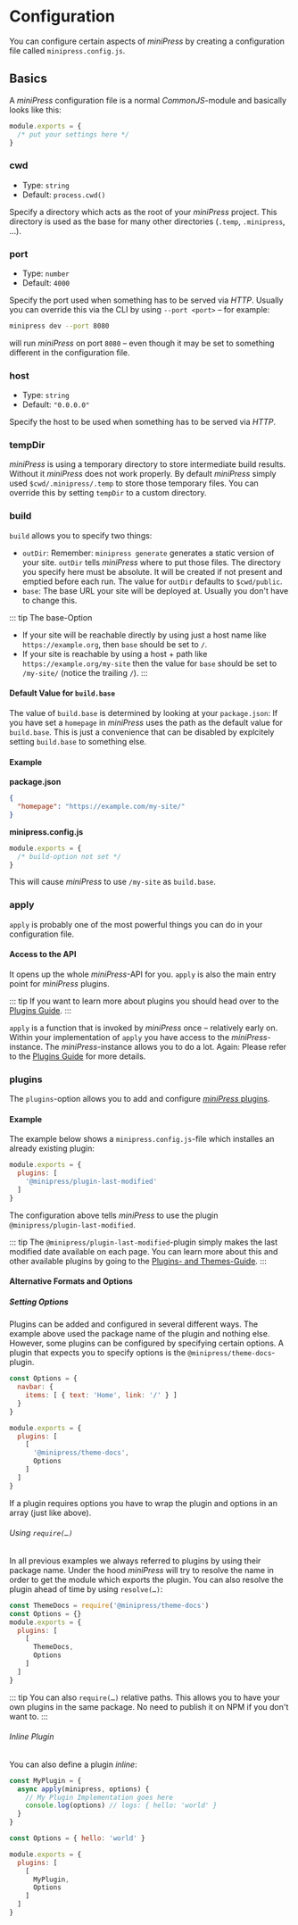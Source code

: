 # Configuration
You can configure certain aspects of *miniPress* by creating a configuration file called `minipress.config.js`.

## Basics
A *miniPress* configuration file is a normal *CommonJS*-module and basically looks like this:

```js
module.exports = {
  /* put your settings here */
}
```

### cwd
* Type: `string`
* Default: `process.cwd()`

Specify a directory which acts as the root of your *miniPress* project. This directory is used as the base for many other directories (`.temp`, `.minipress`, …).

### port
* Type: `number`
* Default: `4000`

Specify the port used when something has to be served via *HTTP*. Usually you can override this via the CLI by using `--port <port>` – for example:

``` sh
minipress dev --port 8080
```

will run *miniPress* on port `8080` – even though it may be set to something different in the configuration file.

### host
* Type: `string`
* Default: `"0.0.0.0"`

Specify the host to be used when something has to be served via *HTTP*.

### tempDir
*miniPress* is using a temporary directory to store intermediate build results. Without it *miniPress* does not work properly. By default *miniPress* simply used `$cwd/.minipress/.temp` to store those temporary files. You can override this by setting `tempDir` to a custom directory.

### build
`build` allows you to specify two things:

- `outDir`: Remember: `minipress generate` generates a static version of your site. `outDir` tells *miniPress* where to put those files. The directory you specify here must be absolute. It will be created if not present and emptied before each run. The value for `outDir` defaults to `$cwd/public`.
- `base`: The base URL your site will be deployed at. Usually you don't have to change this.

::: tip The base-Option
- If your site will be reachable directly by using just a host name like `https://example.org`, then `base` should be set to `/`.
- If your site is reachable by using a host + path like `https://example.org/my-site` then the value for `base` should be set to `/my-site/` (notice the trailing `/`).
:::

#### Default Value for `build.base`
The value of `build.base` is determined by looking at your `package.json`: If you have set a `homepage` in *miniPress* uses the path as the default value for `build.base`. This is just a convenience that can be disabled by explcitely setting `build.base` to something else.

#### Example

**package.json**

```json
{
  "homepage": "https://example.com/my-site/"
}
```

**minipress.config.js**
```js
module.exports = {
  /* build-option not set */
}
```

This will cause *miniPress* to use `/my-site` as `build.base`.

### apply
`apply` is probably one of the most powerful things you can do in your configuration file.

#### Access to the API
It opens up the whole *miniPress*-API for you. `apply` is also the main entry point for *miniPress* plugins.

::: tip
If you want to learn more about plugins you should head over to the [Plugins Guide](./plugins-and-themes/index.md).
:::

`apply` is a function that is invoked by *miniPress* once – relatively early on. Within your implementation of `apply` you have access to the *miniPress*-instance. The *miniPress*-instance allows you to do a lot. Again: Please refer to the [Plugins Guide](./plugins-and-themes/index.md) for more details.

### plugins
The `plugins`-option allows you to add and configure [*miniPress* plugins](./plugins-and-themes/index.md).

#### Example
The example below shows a `minipress.config.js`-file which installes an already existing plugin:

```js
module.exports = {
  plugins: [
    '@minipress/plugin-last-modified'
  ]
}
```

The configuration above tells *miniPress* to use the plugin `@minipress/plugin-last-modified`.

::: tip
The `@minipress/plugin-last-modified`-plugin simply makes the last modified date available on each page. You can learn more about this and other available plugins by going to the [Plugins- and Themes-Guide](./plugins-and-themes/index.md).
:::

#### Alternative Formats and Options

##### Setting Options
Plugins can be added and configured in several different ways. The example above used the package name of the plugin and nothing else. However, some plugins can be configured by specifying certain options. A plugin that expects you to specify options is the `@minipress/theme-docs`-plugin.


```js {highlightLines:['1-5', 11]}
const Options = {
  navbar: {
    items: [ { text: 'Home', link: '/' } ]
  }
}

module.exports = {
  plugins: [
    [
      '@minipress/theme-docs',
      Options
    ]
  ]
}
```

If a plugin requires options you have to wrap the plugin and options in an array (just like above).

###### Using `require(…)`
In all previous examples we always referred to plugins by using their package name. Under the hood *miniPress* will try to resolve the name in order to get the module which exports the plugin. You can also resolve the plugin ahead of time by using `resolve(…)`:

```js {highlightLines:[1, 6]}
const ThemeDocs = require('@minipress/theme-docs')
const Options = {}
module.exports = {
  plugins: [
    [
      ThemeDocs,
      Options
    ]
  ]
}
```

::: tip
You can also `require(…)` relative paths. This allows you to have your own plugins in the same package. No need to publish it on NPM if you don't want to.
:::

###### Inline Plugin
You can also define a plugin *inline*:

```js {highlightLines:['1-6', 13]}
const MyPlugin = {
  async apply(minipress, options) {
    // My Plugin Implementation goes here
    console.log(options) // logs: { hello: 'world' }
  }
}

const Options = { hello: 'world' }

module.exports = {
  plugins: [
    [
      MyPlugin,
      Options
    ]
  ]
}
```